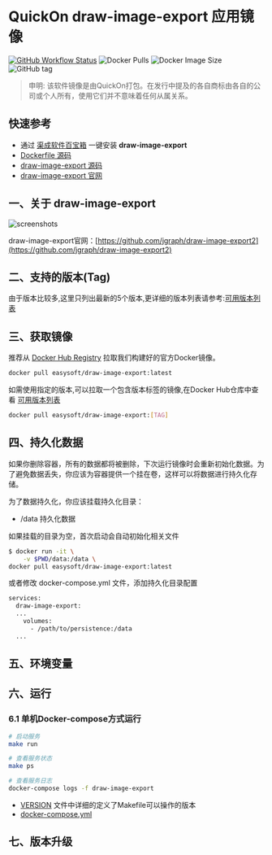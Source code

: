 <!-- 该文档是模板生成，手动修改的内容会被覆盖，详情参见：https://github.com/quicklyon/template-toolkit -->
# QuickOn draw-image-export 应用镜像

[![GitHub Workflow Status](https://github.com/quicklyon/draw-image-export-docker/actions/workflows/docker.yml/badge.svg)](https://github.com/quicklyon/draw-image-export/actions/workflows/docker.yml)
![Docker Pulls](https://img.shields.io/docker/pulls/easysoft/draw-image-export?style=flat-square)
![Docker Image Size](https://img.shields.io/docker/image-size/easysoft/draw-image-export?style=flat-square)
![GitHub tag](https://img.shields.io/github/v/tag/quicklyon/draw-image-export-docker?style=flat-square)

> 申明: 该软件镜像是由QuickOn打包。在发行中提及的各自商标由各自的公司或个人所有，使用它们并不意味着任何从属关系。

## 快速参考

- 通过 [渠成软件百宝箱](https://www.qucheng.com/app-install/install-draw-image-export-<number>.html) 一键安装 **draw-image-export**
- [Dockerfile 源码](https://github.com/quicklyon/draw-image-export-docker)
- [draw-image-export 源码](https://github.com/jgraph/draw-image-export2)
- [draw-image-export 官网](https://github.com/jgraph/draw-image-export2)

## 一、关于 draw-image-export

<!-- 这里写应用的【介绍信息】 -->

<!-- 示例：

[Spug](https://spug.cc/) 面向中小型企业设计的轻量级无 Agent 的自动化运维平台，整合了主机管理、主机批量执行、主机在线终端、文件在线上传下载、应用发布部署、在线任务计划、配置中心、监控、报警等一系列功能。

-->

![screenshots](https://raw.githubusercontent.com/quicklyon/draw-image-export-docker//.template/screenshot.png)

draw-image-export官网：[https://github.com/jgraph/draw-image-export2](https://github.com/jgraph/draw-image-export2)

<!-- 这里写应用的【附加信息】 -->

<!-- 示例

### 1.1 特性

- 批量执行: 主机命令在线批量执行
- 在线终端: 主机支持浏览器在线终端登录
- 文件管理: 主机文件在线上传下载
- 任务计划: 灵活的在线任务计划
- 发布部署: 支持自定义发布部署流程
- 配置中心: 支持 KV、文本、json 等格式的配置
- 监控中心: 支持站点、端口、进程、自定义等监控
- 报警中心: 支持短信、邮件、钉钉、微信等报警方式
- 优雅美观: 基于 Ant Design 的 UI 界面
- 开源免费: 前后端代码完全开源

-->

## 二、支持的版本(Tag)

由于版本比较多,这里只列出最新的5个版本,更详细的版本列表请参考:[可用版本列表](https://hub.docker.com/r/easysoft/draw-image-export/tags/)

<!-- 这里是镜像的【Tag】信息，通过命令维护，详情参考：https://github.com/quicklyon/template-toolkit -->

## 三、获取镜像

推荐从 [Docker Hub Registry](https://hub.docker.com/r/easysoft/draw-image-export) 拉取我们构建好的官方Docker镜像。

```bash
docker pull easysoft/draw-image-export:latest
```

如需使用指定的版本,可以拉取一个包含版本标签的镜像,在Docker Hub仓库中查看 [可用版本列表](https://hub.docker.com/r/easysoft/draw-image-export/tags/)

```bash
docker pull easysoft/draw-image-export:[TAG]
```

## 四、持久化数据

如果你删除容器，所有的数据都将被删除，下次运行镜像时会重新初始化数据。为了避免数据丢失，你应该为容器提供一个挂在卷，这样可以将数据进行持久化存储。

为了数据持久化，你应该挂载持久化目录：

- /data 持久化数据

如果挂载的目录为空，首次启动会自动初始化相关文件

```bash
$ docker run -it \
    -v $PWD/data:/data \
docker pull easysoft/draw-image-export:latest
```

或者修改 docker-compose.yml 文件，添加持久化目录配置

```bash
services:
  draw-image-export:
  ...
    volumes:
      - /path/to/persistence:/data
  ...
```

## 五、环境变量

<!-- 这里写应用的【环境变量信息】 -->

<!-- 示例：

| 变量名           | 默认值        | 说明                             |
| ---------------- | ------------- | -------------------------------- |
| EASYSOFT_DEBUG   | false         | 是否打开调试信息，默认关闭       |
| MYSQL_HOST       | 127.0.0.1     | MySQL 主机地址                   |
| MYSQL_PORT       | 3306          | MySQL 端口                       |
| MYSQL_DB         | spug          | spug 数据库名称                 |
| MYSQL_USER       | root          | MySQL 用户名                      |
| MYSQL_PASSWORD   | pass4Spug     | MySQL 密码                        |
| REDIS_HOST       | 127.0.0.1     | Redis 服务地址 |
| REDIS_PORT       | 6379          | Redis 端口 |
| DEFAULT_ADMIN_USER| admin        | 默认管理员名称             |
| DEFAULT_ADMIN_PASSWORD | spug.dev | 默认管理员密码 |

-->

## 六、运行

### 6.1 单机Docker-compose方式运行

```bash
# 启动服务
make run

# 查看服务状态
make ps

# 查看服务日志
docker-compose logs -f draw-image-export

```

<!-- 这里写应用的【make命令的备注信息】位于文档最后端 -->
<!-- 示例
**说明:**

- 启动成功后，打开浏览器输入 `http://<你的IP>:8080` 访问管理后台
- 默认用户名：`admin`，默认密码：`spug.dev`
-->
- [VERSION](https://github.com/quicklyon/draw-image-export-docker/blob//VERSION) 文件中详细的定义了Makefile可以操作的版本
- [docker-compose.yml](https://github.com/quicklyon/draw-image-export-docker/blob//docker-compose.yml)

## 七、版本升级

<!-- 这里是镜像的【版本升级】信息，通过命令维护，详情参考：https://github.com/quicklyon/template-toolkit -->